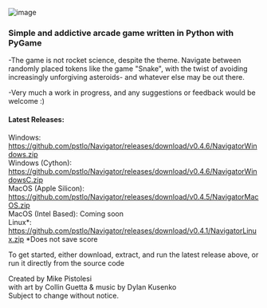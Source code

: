 ![image](https://user-images.githubusercontent.com/119834037/212812065-8ee402e9-1e59-42b0-956c-334b5e0133ab.png)

### Simple and addictive arcade game written in Python with PyGame ###

-The game is not rocket science, despite the theme. Navigate between randomly placed tokens like the game "Snake", with the twist of avoiding increasingly unforgiving asteroids- and whatever else may be out there.

-Very much a work in progress, and any suggestions or feedback would be welcome :)

#### Latest Releases:   
Windows: https://github.com/pstlo/Navigator/releases/download/v0.4.6/NavigatorWindows.zip \
Windows (Cython): https://github.com/pstlo/Navigator/releases/download/v0.4.6/NavigatorWindowsC.zip \
MacOS (Apple Silicon): https://github.com/pstlo/Navigator/releases/download/v0.4.5/NavigatorMacOS.zip \
MacOS (Intel Based): Coming soon \
Linux*: https://github.com/pstlo/Navigator/releases/download/v0.4.1/NavigatorLinux.zip *Does not save score
 
To get started, either download, extract, and run the latest release above, or run it directly from the source code

Created by Mike Pistolesi \
with art by Collin Guetta & music by Dylan Kusenko \
Subject to change without notice.
